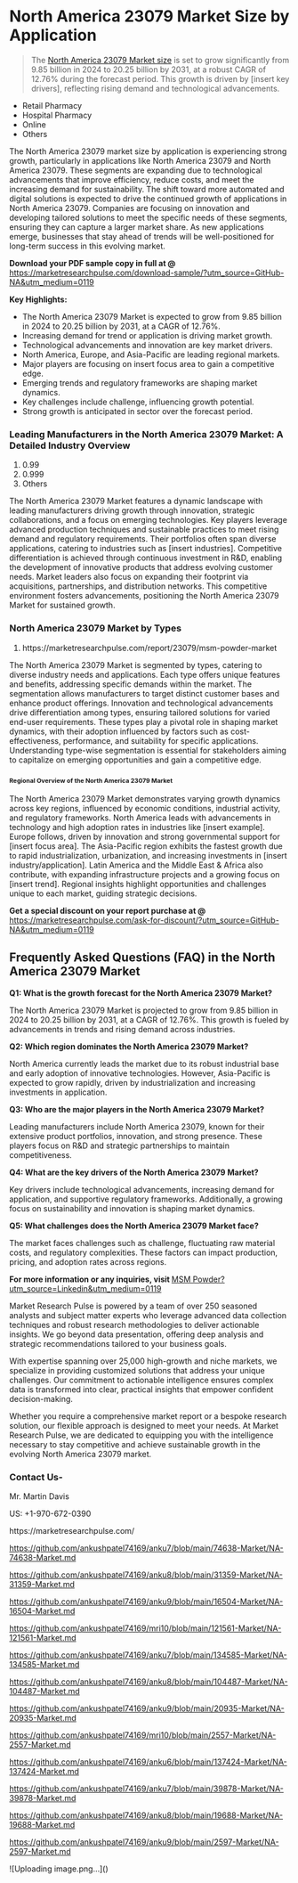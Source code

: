 <h1>North America 23079 Market&nbsp;Size by Application</h1><blockquote><p>The <a href="https://marketresearchpulse.com/download-sample/?utm_source=GitHub-NA&amp;utm_medium=0119">North America 23079 Market size</a> is set to grow significantly from 9.85 billion in 2024 to 20.25 billion by 2031, at a robust CAGR of 12.76% during the forecast period. This growth is driven by [insert key drivers], reflecting rising demand and technological advancements.</p></blockquote><ul><li>Retail Pharmacy<li> Hospital Pharmacy<li> Online<li> Others</li></ul><p>The North America 23079 market size by application is experiencing strong growth, particularly in applications like North America 23079 and North America 23079. These segments are expanding due to technological advancements that improve efficiency, reduce costs, and meet the increasing demand for sustainability. The shift toward more automated and digital solutions is expected to drive the continued growth of applications in North America 23079. Companies are focusing on innovation and developing tailored solutions to meet the specific needs of these segments, ensuring they can capture a larger market share. As new applications emerge, businesses that stay ahead of trends will be well-positioned for long-term success in this evolving market.</p><p><strong>Download your PDF sample copy in full at @ </strong><a href="https://marketresearchpulse.com/download-sample/?utm_source=GitHub-NA&amp;utm_medium=0119">https://marketresearchpulse.com/download-sample/?utm_source=GitHub-NA&amp;utm_medium=0119</a></p><p><strong>Key Highlights: </strong></p><ul><li>The North America 23079 Market is expected to grow from 9.85 billion in 2024 to 20.25 billion by 2031, at a CAGR of 12.76%.</li><li>Increasing demand for trend or application is driving market growth.</li><li>Technological advancements and innovation are key market drivers.</li><li>North America, Europe, and Asia-Pacific are leading regional markets.</li><li>Major players are focusing on insert focus area to gain a competitive edge.</li><li>Emerging trends and regulatory frameworks are shaping market dynamics.</li><li>Key challenges include challenge, influencing growth potential.</li><li>Strong growth is anticipated in sector over the forecast period.</li></ul><h3>Leading Manufacturers in the North America 23079 Market: A Detailed Industry Overview</h3><ol><li>0.99<li> 0.999<li> Others</li></ol><div class="flex max-w-full flex-col flex-grow"><div class="min-h-8 text-message flex w-full flex-col items-end gap-2 whitespace-normal break-words [.text-message+&amp;]:mt-5" dir="auto" data-message-author-role="assistant" data-message-id="fd8432e4-4910-450d-b182-61b7bfb0a01f" data-message-model-slug="gpt-4o"><div class="flex w-full flex-col gap-1 empty:hidden first:pt-[3px]"><div class="markdown prose w-full break-words dark:prose-invert light"><p>The North America 23079 Market features a dynamic landscape with leading manufacturers driving growth through innovation, strategic collaborations, and a focus on emerging technologies. Key players leverage advanced production techniques and sustainable practices to meet rising demand and regulatory requirements. Their portfolios often span diverse applications, catering to industries such as [insert industries]. Competitive differentiation is achieved through continuous investment in R&amp;D, enabling the development of innovative products that address evolving customer needs. Market leaders also focus on expanding their footprint via acquisitions, partnerships, and distribution networks. This competitive environment fosters advancements, positioning the North America 23079 Market for sustained growth.</p></div></div></div></div><h3>North America 23079 Market by Types</h3><ol><li>https://marketresearchpulse.com/report/23079/msm-powder-market</li></ol><div class="flex max-w-full flex-col flex-grow"><div class="min-h-8 text-message flex w-full flex-col items-end gap-2 whitespace-normal break-words [.text-message+&amp;]:mt-5" dir="auto" data-message-author-role="assistant" data-message-id="084470be-0bb7-4664-bddf-5156b4f41249" data-message-model-slug="gpt-4o-mini"><div class="flex w-full flex-col gap-1 empty:hidden first:pt-[3px]"><div class="markdown prose w-full break-words dark:prose-invert light"><p>The North America 23079 Market is segmented by types, catering to diverse industry needs and applications. Each type offers unique features and benefits, addressing specific demands within the market. The segmentation allows manufacturers to target distinct customer bases and enhance product offerings. Innovation and technological advancements drive differentiation among types, ensuring tailored solutions for varied end-user requirements. These types play a pivotal role in shaping market dynamics, with their adoption influenced by factors such as cost-effectiveness, performance, and suitability for specific applications. Understanding type-wise segmentation is essential for stakeholders aiming to capitalize on emerging opportunities and gain a competitive edge.</p></div></div></div></div><h3><span style="font-size: 11px;">Regional Overview of the North America 23079 Market</span></h3><div class="flex max-w-full flex-col flex-grow"><div class="min-h-8 text-message flex w-full flex-col items-end gap-2 whitespace-normal break-words [.text-message+&amp;]:mt-5" dir="auto" data-message-author-role="assistant" data-message-id="e9038762-ce64-4e30-91c9-9bd413514231" data-message-model-slug="gpt-4o-mini"><div class="flex w-full flex-col gap-1 empty:hidden first:pt-[3px]"><div class="markdown prose w-full break-words dark:prose-invert light"><p>The North America 23079 Market demonstrates varying growth dynamics across key regions, influenced by economic conditions, industrial activity, and regulatory frameworks. North America leads with advancements in technology and high adoption rates in industries like [insert example]. Europe follows, driven by innovation and strong governmental support for [insert focus area]. The Asia-Pacific region exhibits the fastest growth due to rapid industrialization, urbanization, and increasing investments in [insert industry/application]. Latin America and the Middle East &amp; Africa also contribute, with expanding infrastructure projects and a growing focus on [insert trend]. Regional insights highlight opportunities and challenges unique to each market, guiding strategic decisions.</p></div></div></div></div><p><strong>Get a special discount on your report purchase at @ </strong><a href="https://marketresearchpulse.com/ask-for-discount/?utm_source=GitHub-NA&amp;utm_medium=0119">https://marketresearchpulse.com/ask-for-discount/?utm_source=GitHub-NA&amp;utm_medium=0119</a></p><h2>Frequently Asked Questions (FAQ) in the North America 23079 Market</h2><p><strong>Q1: What is the growth forecast for the North America 23079 Market?</strong></p><p>The North America 23079 Market is projected to grow from 9.85 billion in 2024 to 20.25 billion by 2031, at a CAGR of 12.76%. This growth is fueled by advancements in trends and rising demand across industries.</p><p><strong>Q2: Which region dominates the North America 23079 Market?</strong></p><p>North America currently leads the market due to its robust industrial base and early adoption of innovative technologies. However, Asia-Pacific is expected to grow rapidly, driven by industrialization and increasing investments in application.</p><p><strong>Q3: Who are the major players in the North America 23079 Market?</strong></p><p>Leading manufacturers include North America 23079, known for their extensive product portfolios, innovation, and strong presence. These players focus on R&amp;D and strategic partnerships to maintain competitiveness.</p><p><strong>Q4: What are the key drivers of the North America 23079 Market?</strong></p><p>Key drivers include technological advancements, increasing demand for application, and supportive regulatory frameworks. Additionally, a growing focus on sustainability and innovation is shaping market dynamics.</p><p><strong>Q5: What challenges does the North America 23079 Market face?</strong></p><p>The market faces challenges such as challenge, fluctuating raw material costs, and regulatory complexities. These factors can impact production, pricing, and adoption rates across regions.</p><p><strong>For more information or any inquiries, visit&nbsp;</strong><a href="MSM Powder?utm_source=Linkedin&utm_medium=0119">MSM Powder?utm_source=Linkedin&utm_medium=0119</a></p><p>Market Research Pulse is powered by a team of over 250 seasoned analysts and subject matter experts who leverage advanced data collection techniques and robust research methodologies to deliver actionable insights. We go beyond data presentation, offering deep analysis and strategic recommendations tailored to your business goals.</p><p>With expertise spanning over 25,000 high-growth and niche markets, we specialize in providing customized solutions that address your unique challenges. Our commitment to actionable intelligence ensures complex data is transformed into clear, practical insights that empower confident decision-making.</p><p>Whether you require a comprehensive market report or a bespoke research solution, our flexible approach is designed to meet your needs. At Market Research Pulse, we are dedicated to equipping you with the intelligence necessary to stay competitive and achieve sustainable growth in the evolving North America 23079 market.</p><h3><strong>Contact Us-</strong></h3><p>Mr. Martin Davis</p><p>US: +1-970-672-0390</p><p>https://marketresearchpulse.com/</p><p><a href="https://github.com/ankushpatel74169/anku7/blob/main/74638-Market/NA-74638-Market.md">https://github.com/ankushpatel74169/anku7/blob/main/74638-Market/NA-74638-Market.md</a></p><p><a href="https://github.com/ankushpatel74169/anku8/blob/main/31359-Market/NA-31359-Market.md">https://github.com/ankushpatel74169/anku8/blob/main/31359-Market/NA-31359-Market.md</a></p><p><a href="https://github.com/ankushpatel74169/anku9/blob/main/16504-Market/NA-16504-Market.md">https://github.com/ankushpatel74169/anku9/blob/main/16504-Market/NA-16504-Market.md</a></p><p><a href="https://github.com/ankushpatel74169/mri10/blob/main/121561-Market/NA-121561-Market.md">https://github.com/ankushpatel74169/mri10/blob/main/121561-Market/NA-121561-Market.md</a></p><p><a href="https://github.com/ankushpatel74169/anku7/blob/main/134585-Market/NA-134585-Market.md">https://github.com/ankushpatel74169/anku7/blob/main/134585-Market/NA-134585-Market.md</a></p><p><a href="https://github.com/ankushpatel74169/anku8/blob/main/104487-Market/NA-104487-Market.md">https://github.com/ankushpatel74169/anku8/blob/main/104487-Market/NA-104487-Market.md</a></p><p><a href="https://github.com/ankushpatel74169/anku9/blob/main/20935-Market/NA-20935-Market.md">https://github.com/ankushpatel74169/anku9/blob/main/20935-Market/NA-20935-Market.md</a></p><p><a href="https://github.com/ankushpatel74169/mri10/blob/main/2557-Market/NA-2557-Market.md">https://github.com/ankushpatel74169/mri10/blob/main/2557-Market/NA-2557-Market.md</a></p><p><a href="https://github.com/ankushpatel74169/anku6/blob/main/137424-Market/NA-137424-Market.md">https://github.com/ankushpatel74169/anku6/blob/main/137424-Market/NA-137424-Market.md</a></p><p><a href="https://github.com/ankushpatel74169/anku7/blob/main/39878-Market/NA-39878-Market.md">https://github.com/ankushpatel74169/anku7/blob/main/39878-Market/NA-39878-Market.md</a></p><p><a href="https://github.com/ankushpatel74169/anku8/blob/main/19688-Market/NA-19688-Market.md">https://github.com/ankushpatel74169/anku8/blob/main/19688-Market/NA-19688-Market.md</a></p><p><a href="https://github.com/ankushpatel74169/anku9/blob/main/2597-Market/NA-2597-Market.md">https://github.com/ankushpatel74169/anku9/blob/main/2597-Market/NA-2597-Market.md</a></p>
![Uploading image.png…]()
